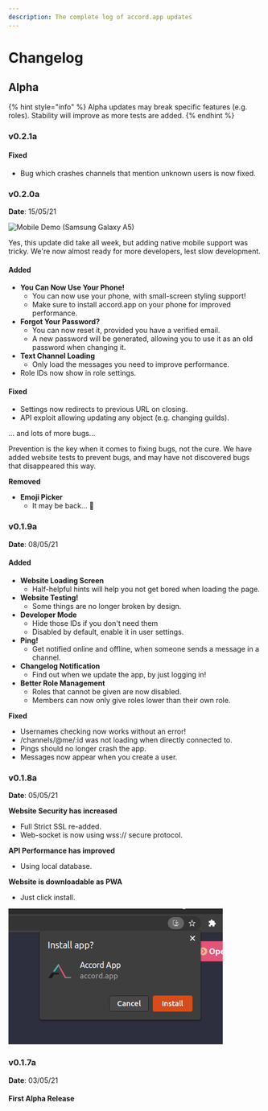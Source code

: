 ```yaml
---
description: The complete log of accord.app updates
---
```


# Changelog

## Alpha

{% hint style="info" %}
Alpha updates may break specific features \(e.g. roles\). Stability will improve as more tests are added.
{% endhint %}

### v0.2.1a

#### Fixed

* Bug which crashes channels that mention unknown users is now fixed.

### v0.2.0a

**Date**: 15/05/21

![Mobile Demo \(Samsung Galaxy A5\)](https://i.ibb.co/52zpHFM/Peek-2021-05-15-20-13.gif)

Yes, this update did take all week, but adding native mobile support was tricky. We're now almost ready for more developers, lest slow development.

#### Added

* **You Can Now Use Your Phone!**
  * You can now use your phone, with small-screen styling support!
  * Make sure to install accord.app on your phone for improved performance.
* **Forgot Your Password?**
  * You can now reset it, provided you have a verified email.
  * A new password will be generated, allowing you to use it as an old password when changing it. 
* **Text Channel Loading**
  * Only load the messages you need to improve performance. 
* Role IDs now show in role settings.

#### Fixed

* Settings now redirects to previous URL on closing.
* API exploit allowing updating any object \(e.g. changing guilds\).

... and lots of more bugs...

Prevention is the key when it comes to fixing bugs, not the cure. We have added website tests to prevent bugs, and may have not discovered bugs that disappeared this way.

**Removed**

* **Emoji Picker**
  * It may be back... :thinking:

### v0.1.9a

**Date**: 08/05/21

#### Added

* **Website Loading Screen**
  * Half-helpful hints will help you not get bored when loading the page.
* **Website Testing!**
  * Some things are no longer broken by design.
* **Developer Mode**
  * Hide those IDs if you don't need them
  * Disabled by default, enable it in user settings.
* **Ping!**
  * Get notified online and offline, when someone sends a message in a channel.
* **Changelog Notification**
  * Find out when we update the app, by just logging in!
* **Better Role Management**
  * Roles that cannot be given are now disabled.
  * Members can now only give roles lower than their own role.

**Fixed**

* Usernames checking now works without an error!
* /channels/@me/:id was not loading when directly connected to.
* Pings should no longer crash the app.
* Messages now appear when you create a user.

### v0.1.8a

**Date**: 05/05/21

**Website Security has increased**  
- Full Strict SSL re-added.  
- Web-socket is now using wss:// secure protocol.

**API Performance has improved**  
- Using local database.

**Website is downloadable as PWA**  
- Just click install.

![](../.gitbook/assets/image%20%283%29.png)

### v0.1.7a

**Date**: 03/05/21

#### First Alpha Release

